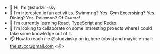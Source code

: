- 👋 Hi, I’m @studzin-sky
- 👀 I’m interested in fun activities. Swimming? Yes. Gym Excersising? Yes. Dining? Yes. Pokemon? Of Course!
- 🌱 I’m currently learning React, TypeScript and Redux.
- 💞️ I’m looking to collaborate on some interesting projects where I could take some knowledge out of it.
- 📫 How to reach me @studzinsky on ig, here (obvs) and maybe e-mail: the.stucc@gmail.com <✌️>

<!---
studzin-sky/studzin-sky is a ✨ special ✨ repository because its `README.md` (this file) appears on your GitHub profile.
You can click the Preview link to take a look at your changes.
--->

